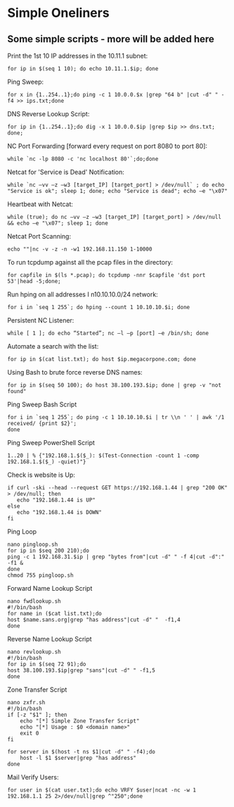 # Simple Oneliners

## Some simple scripts - more will be added here

Print the 1st 10 IP addresses in the 10.11.1 subnet:

```text
for ip in $(seq 1 10); do echo 10.11.1.$ip; done
```

Ping Sweep:

```text
for x in {1..254..1};do ping -c 1 10.0.0.$x |grep "64 b" |cut -d" " -f4 >> ips.txt;done
```

DNS Reverse Lookup Script:

```text
for ip in {1..254..1};do dig -x 1 10.0.0.$ip |grep $ip >> dns.txt; done;
```

NC Port Forwarding \[forward every request on port 8080 to port 80\]:

```text
while `nc -lp 8080 -c 'nc localhost 80'`;do;done
```

Netcat for 'Service is Dead' Notification:

```text
while `nc –vv –z –w3 [target_IP] [target_port] > /dev/null` ; do echo "Service is ok"; sleep 1; done; echo "Service is dead"; echo –e "\x07"
```

Heartbeat with Netcat:

```text
while (true); do nc –vv –z –w3 [target_IP] [target_port] > /dev/null && echo –e "\x07"; sleep 1; done
```

Netcat Port Scanning:

```text
echo ""|nc -v -z -n -w1 192.168.11.150 1-10000
```

To run tcpdump against all the pcap files in the directory:

```text
for capfile in $(ls *.pcap); do tcpdump -nnr $capfile 'dst port 53'|head -5;done;
```

Run hping on all addresses I n10.10.10.0/24 network:

```text
for i in `seq 1 255`; do hping --count 1 10.10.10.$i; done
```

Persistent NC Listener:

```text
while [ 1 ]; do echo “Started”; nc –l –p [port] –e /bin/sh; done
```

Automate a search with the list:

```text
for ip in $(cat list.txt); do host $ip.megacorpone.com; done
```

Using Bash to brute force reverse DNS names:

```text
for ip in $(seq 50 100); do host 38.100.193.$ip; done | grep -v "not found"
```

Ping Sweep Bash Script

```text
for i in `seq 1 255`; do ping -c 1 10.10.10.$i | tr \\n ' ' | awk '/1 received/ {print $2}';
done
```

Ping Sweep PowerShell Script

```text
1..20 | % {"192.168.1.$($_): $(Test-Connection -count 1 -comp 192.168.1.$($_) -quiet)"}
```

Check is website is Up:

```text
if curl -ski --head --request GET https://192.168.1.44 | grep "200 OK" > /dev/null; then
   echo "192.168.1.44 is UP"
else
   echo "192.168.1.44 is DOWN"
fi
```

Ping Loop

```text
nano pingloop.sh
for ip in $seq 200 210);do
ping -c 1 192.168.31.$ip | grep "bytes from"|cut -d" " -f 4|cut -d":" -f1 &
done
chmod 755 pingloop.sh
```

Forward Name Lookup Script

```text
nano fwdlookup.sh
#!/bin/bash
for name in ($cat list.txt);do
host $name.sans.org|grep "has address"|cut -d" "  -f1,4
done
```

Reverse Name Lookup Script

```text
nano revlookup.sh
#!/bin/bash
for ip in $(seq 72 91);do
host 38.100.193.$ip|grep "sans"|cut -d" " -f1,5
done
```

Zone Transfer Script

```text
nano zxfr.sh
#!/bin/bash
if [-z "$1" ]; then
    echo "[*] Simple Zone Transfer Script"
    echo "[*] Usage : $0 <domain name>"
    exit 0
fi

for server in $(host -t ns $1|cut -d" " -f4);do
    host -l $1 $server|grep "has address"
done
```

Mail Verify Users:

```text
for user in $(cat user.txt);do echo VRFY $user|ncat -nc -w 1 192.168.1.1 25 2>/dev/null|grep ^"250";done
```

